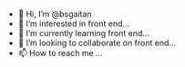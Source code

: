 - 👋 Hi, I’m @bsgaitan
- 👀 I’m interested in front end...
- 🌱 I’m currently learning front end...
- 💞️ I’m looking to collaborate on front end...
- 📫 How to reach me ...

<!---
bsgaitan/bsgaitan is a ✨ special ✨ repository because its `README.md` (this file) appears on your GitHub profile.
You can click the Preview link to take a look at your changes.
--->
